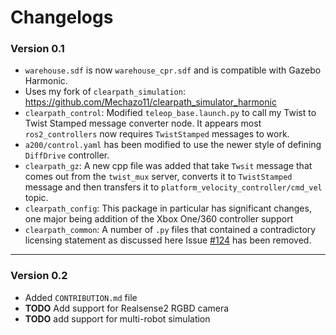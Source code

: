 # Changelogs

### Version 0.1

* ```warehouse.sdf``` is now ```warehouse_cpr.sdf``` and is compatible with Gazebo Harmonic.
* Uses my fork of `clearpath_simulation`: <https://github.com/Mechazo11/clearpath_simulator_harmonic>
* `clearpath_control`: Modified `teleop_base.launch.py` to call my Twist to Twist Stamped message converter node. It appears most `ros2_controllers` now requires `TwistStamped` messages to work. 
* ```a200/control.yaml``` has been modified to use the newer style of defining ```DiffDrive``` controller.
* `clearpath_gz`: A new cpp file was added that take ```Twsit``` message that comes out from the ```twist_mux``` server, converts it to ```TwistStamped``` message and then transfers it to ```platform_velocity_controller/cmd_vel``` topic.
* `clearpath_config`: This package in particular has significant changes, one major being addition of the Xbox One/360 controller support
* `clearpath_common`: A number of `.py` files that contained a contradictory licensing statement as discussed here Issue [#124](https://github.com/clearpathrobotics/clearpath_common/issues/124#issuecomment-2520703993) has been removed.

---

### Version 0.2

* Added `CONTRIBUTION.md` file
* **TODO** Add support for Realsense2 RGBD camera
* **TODO** add support for multi-robot simulation

